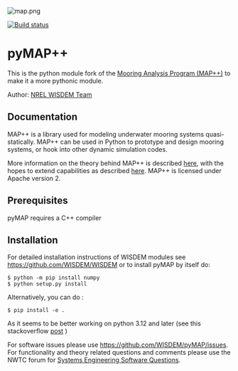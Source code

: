 ![map.png](https://bitbucket.org/repo/jbRLE9/images/1614157178-map.png)

[![Build status](https://github.com/WISDEM/pyMAP/workflows/Tests/badge.svg)](https://github.com/WISDEM/pyMAP/actions?query=workflow%3A%22Tests%22)

# pyMAP++ 

This is the python module fork of the [Mooring Analysis Program (MAP++)](https://github.com/old-NWTC/MAP) to make it a more pythonic module.

Author: [NREL WISDEM Team](mailto:systems.engineering@nrel.gov) 

## Documentation

MAP++ is a library used for modeling underwater mooring systems quasi-statically. MAP++ can be used in Python to prototype and design mooring systems, or hook into other dynamic simulation codes.

More information on the theory behind MAP++ is described [here](http://cim.mcgill.ca/~mmascio1/ISOPE2013-TPC-0646.pdf), with the hopes to extend capabilities as described [here](http://cim.mcgill.ca/~mmascio1/61159.pdf). MAP++ is licensed under Apache version 2.

## Prerequisites

pyMAP requires a C++ compiler

## Installation

For detailed installation instructions of WISDEM modules see <https://github.com/WISDEM/WISDEM> or to install pyMAP by itself do:

    $ python -m pip install numpy
    $ python setup.py install

Alternatively, you can do : 
    
    $ pip install -e . 

As it seems to be better working on python 3.12 and later (see this stackoverflow [post](https://stackoverflow.com/questions/15724093/difference-between-python-setup-py-install-and-pip-install) ) 

For software issues please use <https://github.com/WISDEM/pyMAP/issues>.  For functionality and theory related questions and comments please use the NWTC forum for [Systems Engineering Software Questions](https://wind.nrel.gov/forum/wind/viewtopic.php?f=34&t=1002).

